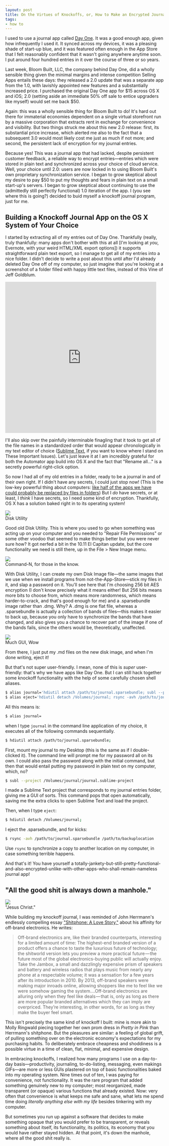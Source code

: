 ```yaml
---
layout: post
title: On the Virtues of Knockoffs, or, How to Make an Encrypted Journal on Your Computer
tags: 
- how to
---
```


I used to use a journal app called [Day One](http://dayoneapp.com). It was a good enough app, given how infrequently I used it. It synced across my devices, it was a pleasing shade of start-up blue, and it was featured often enough in the App Store that I felt reasonably confident that it wasn't going anywhere anytime soon. I put around four hundred entries in it over the course of three or so years. 

Last week, Bloom Built, LLC, the company behind Day One, did a wholly sensible thing given the minimal margins and intense competition Selling Apps entails these days: they released a 2.0 update that was a separate app from the 1.0, with lavishly appointed new features and a substantially increased price. I purchased the original Day One app for $15 across OS X and iOS; 2.0 (setting aside an immediate 50% off sale to entice upgraders like myself) would set me back $50. 

Again: this was a wholly sensible thing for Bloom Built to do! It's hard out there for immaterial economies dependent on a single virtual storefront run by a massive corporation that extracts rent in exchange for convenience and visibility. But two things struck me about this new 2.0 release: first, its substantial price increase, which alerted me also to the fact that a subsequent 3.0 would most likely cost me just as much if not more; and second, the persistent lack of encryption for my journal entries. 

Because yes! This was a journal app that had lacked, despite persistent customer feedback, a reliable way to encrypt entries—entries which were stored in plain text and synchronized across your choice of cloud service. Well, your choice until 2.0: users are now locked in to using Bloom Built's own proprietary synchronization service. I began to grow skeptical about my desire to pay $50 to put my thoughts and fears in plain text on a small start-up's servers. I began to grow skeptical about continuing to use the (admittedly still perfectly functional) 1.0 iteration of the app. I (you see where this is going?) decided to buid myself a knockoff journal program, just for me.

## Building a Knockoff Journal App on the OS X System of Your Choice

I started by extracting all of my entries out of Day One. Thankfully (really, truly thankfully: many apps don't bother with this at all [I'm looking at *you*, Evernote, with your weird HTML/XML export options]) it supports straightforward plain text export, so I manage to get all of my entries into a nice folder. I didn't decide to write a post about this until after I'd already deleted Day One off of my computer, so just imagine that you're looking at a screenshot of a folder filled with happy little text files, instead of this Vine of Jeff Goldblum.

<iframe src="https://vine.co/v/iJVhe0qUEHV/embed/simple" width="480" height="480" frameborder="0"></iframe><script src="https://platform.vine.co/static/scripts/embed.js"></script>

I'll also skip over the painfully interminable finagling that it took to get all of the file names in a standardized order that would appear chronologically in my text editor of choice ([Sublime Text](http://sublimetext.com), if you want to know where I stand on These Important Issues). Let's just leave it at I am incredibly grateful for both the Automator app build into OS X and the fact that "Rename all..." is a secretly powerful right-click option. 

So now I had all of my old entries in a folder, ready to be a journal in and of their own right. If I didn't have any secrets, I could just stop now! (This is the low-key powerful thing about computers: [like half of the apps we have could probably be replaced by files in folders](https://al3x.net/2009/01/31/against-everything-buckets.html)) But I *do* have secrets, or at least, I *think* I have secrets, so I need some kind of encryption. Thankfully, OS X has a solution baked right in to its operating system!

<img src="/assets/img/knockoff-1.jpg"/>
<div class="caption">Disk Utility</div>

Good old Disk Utility. This is where you used to go when something was acting up on your computer and you needed to "Repair File Permissions" or some other voodoo that seemed to make things better but you were never sure how? It got nerfed a bit in the 10.11 El Capitan update, but the core functionality we need is still there, up in the File > New Image menu. 

<img src="/assets/img/knockoff-2.jpg"/>
<div class="caption">Command-N, for those in the know.</div>

With Disk Utility, I can create my own Disk Image file—the same images that we use when we install programs from not-the-App-Store—stick my files in it, and slap a password on it. You'll see here that I'm choosing 256 bit AES encryption (I don't know precisely what it means either! But 256 bits means more bits to choose from, which means more randomness, which means harder-to-crack, and that's good enough for me) and a .sparsebundle image rather than .dmg. Why? A .dmg is one flat file, whereas a .sparsebundle is actually a collection of bands of files—this makes it easier to back up, because you only have to synchronize the bands that have changed, and also gives you a chance to recover part of the image if one of the bands fails, since the others would be, theoretically, unaffected. 

<img src="/assets/img/knockoff-3.jpg"/>
<div class="caption">Much GUI, Wow</div>

From there, I just put my .md files on the new disk image, and when I'm done writing, eject it! 

But that's not super user-friendly. I mean, none of this is *super* user-friendly: that's why we have apps like Day One. But I can still hack together some knockoff functionality with the help of some carefully chosen shell aliases. 

``` bash
$ alias journal='hdiutil attach /path/to/journal.sparsebundle; subl --project /Volumes/journal/journal.sublime-project'
$ alias eject='hdiutil detach /Volumes/journal; rsync -avh /path/to/journal.sparsebundle /path/to/backuplocation'
```

All this means is: 

``` bash
$ alias journal=
```

when I type `journal` in the command line application of my choice, it executes all of the following commands sequentially. 

``` bash
$ hdiutil attach /path/to/journal.sparsebundle; 
```

First, mount my journal to my Desktop (this is the same as if I double-clicked it). The command line will prompt me for my password all on its own. I could also pass the password along with the initial command, but then that would entail putting my password in plain text on my computer, which, no?

``` bash
$ subl --project /Volumes/journal/journal.sublime-project 
```

I made a Sublime Text project that corresponds to my journal entries folder, giving me a GUI of sorts. This command pops that open automatically, saving me the extra clicks to open Sublime Text and load the project. 

Then, when I type `eject`:

``` bash
$ hdiutil detach /Volumes/journal; 
```

I eject the .sparsebundle, and for kicks:

``` bash
$ rsync -avh /path/to/journal.sparsebundle /path/to/backuplocation
```

Use `rsync` to synchronize a copy to another location on my computer, in case something terrible happens. 

And that's it! You have yourself a totally-jankety-but-still-pretty-functional-and-also-encrypted-unlike-with-other-apps-who-shall-remain-nameless journal app!

## "All the good shit is always down a manhole."

<img src="/assets/img/knockoff-4.jpg"/>
<div class="caption">"Jesus Christ."</div>

While building my knockoff journal, I was reminded of John Herrmann's endlessly compelling essay ["Shitphone: A Love Story,"](https://medium.com/matter/shitphone-a-love-story-a44e66434807#.pxei6ttto) about his affinity for off-brand electronics. He writes: 

> Off-brand electronics are, like their branded counterparts, interesting for a limited amount of time: The highest-end branded version of a product offers a chance to taste the luxurious future of technology; the shitworld version lets you preview a more practical future — the future most of the global electronics-buying public will actually enjoy. Take the Jambox, a small and dazzlingly expensive prism of speakers and battery and wireless radios that plays music from nearly any phone at a respectable volume; it was a sensation for a few years after its introduction in 2010. By 2013, off-brand speakers were making major inroads online, allowing shoppers like me to feel like we were somehow gaming the system....Off-brand electronics are alluring only when they feel like deals — that is, only as long as there are more popular branded alternatives which they can imply are overpriced. They’re interesting, in other words, for as long as they make the buyer feel smart.

This isn't precisely the same kind of knockoff I built: mine is more akin to Molly Ringwald piecing together her own prom dress in *Pretty in Pink* than Herrmann's shitphone. But the pleasures are similar: a feeling of global grift, of pulling something over on the electronic economy's expectations for my purchasing habits. To deliberately embrace cheapness and shoddiness is a possible virtue in a time of clean, flat, minimal, and expensive design.

In embracing knockoffs, I realized how many programs I use on a day-to-day basis—productivity, journaling, to-do-listing, messaging, even makings GIFs—are more or less GUIs plastered on top of basic functionalities baked into my operating system. Nine times out of ten, I was paying for convenience, not functionality. It was the rare program that added something genuinely new to my computer; most reorganized, made transparent (or opaque) various functions that already existed. Now: very often that convenience is what keeps me safe and sane, what lets me spend time doing *literally anything else with my life* besides tinkering with my computer. 

But sometimes you run up against a software that decides to make something opaque that you would prefer to be transparent, or reveals something about itself, its functionality, its politics, its economy that you would have rather stayed hidden. At that point, it's down the manhole, where all the good shit really is. 